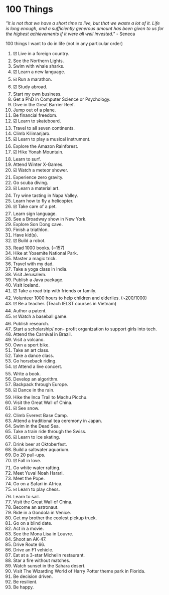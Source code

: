# 100 Things
*"It is not that we have a short time to live, but that we waste a lot of it. Life is long enough, and a sufficiently generous amount has been given to us for the highest achievements if it were all well invested."* - Seneca

100 things I want to do in life (not in any particular order)
1.	☑️ Live in a foreign country. 
2.	See the Northern Lights.
3.	Swim with whale sharks.
4.	☑️ Learn a new language.
5.	☑️ Run a marathon.
6.	☑️ Study abroad. 
7.	Start my own business.
8.	Get a PhD in Computer Science or Psychology.
9.	Dive in the Great Barrier Reef.
10.	Jump out of a plane.
11.	Be financial freedom. 
12.	☑️ Learn to skateboard.
13.	Travel to all seven continents.
14.	Climb Kilimanjaro.
15.	☑️ Learn to play a musical instrument. 
16.	Explore the Amazon Rainforest.
17.	☑️ Hike Yonah Mountain.
18.	Learn to surf.
19.	Attend Winter X-Games.
20.	☑️ Watch a meteor shower. 
21.	Experience zero gravity.
22.	Go scuba diving.
23.	☑️ Learn a material art.
24.	Try wine tasting in Napa Valley.
25.	Learn how to fly a helicopter.
26.	☑️ Take care of a pet.
27.	Learn sign language.
28.	See a Broadway show in New York.
29.	Explore Son Dong cave.
30.	Finish a triathlon.
31.	Have kid(s).
32.	☑️ Build a robot.
33.	Read 1000 books. (~157)
34.	Hike at Yosemite National Park.
35.	Master a magic trick.
36.	Travel with my dad.
37.	Take a yoga class in India.
38.	Visit Jerusalem.
39.	Publish a Java package.
40.	Visit Iceland.
41.	☑️ Take a road trip with friends or family.
42.	Volunteer 1000 hours to help children and elderlies. (~200/1000) 
43.	☑️ Be a teacher. (Teach IELST courses in Vietnam)
44.	Author a patent.
45.	☑️ Watch a baseball game. 
46.	Publish research.
47.	Start a scholarship/ non- profit organization to support girls into tech.
48.	Attend the Carnival in Brazil.
49.	Visit a volcano.
50.	Own a sport bike. 
51.	Take an art class.
52.	Take a dance class.
53.	Go horseback riding.
54.	☑️ Attend a live concert.
55.	Write a book.
56.	Develop an algorithm.
57.	Backpack through Europe.
58.	☑️ Dance in the rain.
59.	Hike the Inca Trail to Machu Picchu.
60.	Visit the Great Wall of China.
61.	☑️ See snow.
62.	Climb Everest Base Camp.
63.	Attend a traditional tea ceremony in Japan.
64.	Swim in the Dead Sea.
65.	Take a train ride through the Swiss.
66.	☑️ Learn to ice skating. 
67.	Drink beer at Oktoberfest.
68.	Build a saltwater aquarium.
69.	Do 20 pull-ups.
70.	☑️ Fall in love.
71.	Go white water rafting.
72.	Meet Yuval Noah Harari.
73.	Meet the Pope.
74.	Go on a Safari in Africa.
75.	☑️ Learn to play chess.
76.	Learn to sail.
77.	Visit the Great Wall of China.
78.	Become an astronaut.
79.	Ride in a Gondola in Venice.
80.	Get my brother the coolest pickup truck.
81.	Go on a blind date.
82.	Act in a movie.
83.	See the Mona Lisa in Louvre.
84.	Shoot an AK-47.
85.	Drive Route 66.
86. Drive an F1 vehicle.
87. Eat at a 3-star Michelin restaurant.
88. Star a fire without matches.
89. Watch sunset in the Sahara desert.
90. Visit The Wizarding World of Harry Potter theme park in Florida.
91. Be decision driven. 
92. Be resilient.
93. Be happy.
    

